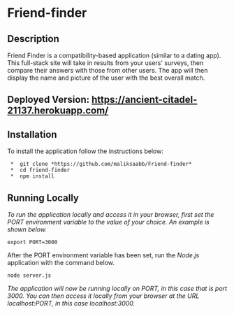 # Friend-finder
## Description
Friend Finder is a compatibility-based application (similar to a dating app). This full-stack site will take in results from your users' surveys, then compare their answers with those from other users. The app will then display the name and picture of the user with the best overall match.

## Deployed Version: https://ancient-citadel-21137.herokuapp.com/

## Installation
To install the application follow the instructions below:

``` 
 *  git clone *https://github.com/maliksaabb/Friend-finder*
 *  cd friend-finder
 *  npm install 
 ```
 

## Running Locally
 *To run the application locally and access it in your browser, first set the PORT environment variable to the value of your choice. An example is shown below.*
```
export PORT=3000
```
After the PORT environment variable has been set, run the *Node.js* application with the command below.

```
node server.js
```
*The application will now be running locally on PORT, in this case that is port 3000. You can then access it locally from your browser at the URL localhost:PORT, in this case localhost:3000.*
